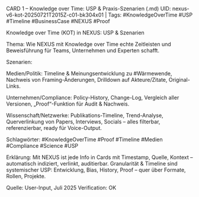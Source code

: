 CARD 1 – Knowledge over Time: USP & Praxis-Szenarien (.md)
UID: nexus-v6-kot-20250721T2015Z-c01-bk304x01 | Tags: #KnowledgeOverTime #USP #Timeline #BusinessCase #NEXUS #Proof

Knowledge over Time (KOT) in NEXUS: USP & Szenarien

Thema:
Wie NEXUS mit Knowledge over Time echte Zeitleisten und Beweisführung für Teams, Unternehmen und Experten schafft.

Szenarien:

Medien/Politik: Timeline & Meinungsentwicklung zu #Wärmewende, Nachweis von Framing-Änderungen, Drilldown auf Akteure/Zitate, Original-Links.

Unternehmen/Compliance: Policy-History, Change-Log, Vergleich aller Versionen, „Proof“-Funktion für Audit & Nachweis.

Wissenschaft/Netzwerke: Publikations-Timeline, Trend-Analyse, Querverlinkung von Papers, Interviews, Socials – alles filterbar, referenzierbar, ready für Voice-Output.

Schlagwörter: #KnowledgeOverTime #Proof #Timeline #Medien #Compliance #Science #USP

Erklärung:
Mit NEXUS ist jede Info in Cards mit Timestamp, Quelle, Kontext – automatisch indiziert, verlinkt, auditierbar. Granularität & Timeline sind systemischer USP: Entwicklung, Bias, History, Proof – quer über Formate, Rollen, Projekte.

Quelle: User-Input, Juli 2025
Verification: OK

